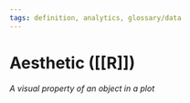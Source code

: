 ```yaml
---
tags: definition, analytics, glossary/data
---
```

#  Aesthetic ([[R]])
*A visual property of an object in a plot*